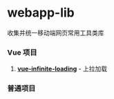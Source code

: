 # webapp-lib

收集并统一移动端网页常用工具类库

### Vue 项目

1. [**vue-infinite-loading**](https://github.com/PeachScript/vue-infinite-loading) - 上拉加载

### 普通项目

